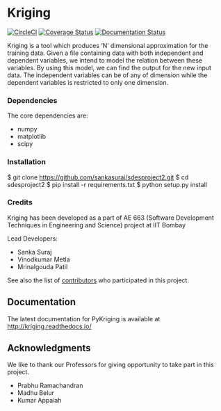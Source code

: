 # Kriging 
[![CircleCI](https://circleci.com/gh/sankasuraj/sdesproject2.svg?style=shield)](https://circleci.com/gh/sankasuraj/sdesproject2) [![Coverage Status](https://coveralls.io/repos/github/mpcsdspa/learn/badge.svg?branch=master)](https://coveralls.io/github/mpcsdspa/learn?branch=master) [![Documentation Status](https://readthedocs.org/projects/kriging/badge/?version=latest)](http://kriging.readthedocs.io/en/latest/?badge=latest)

Kriging is a tool which produces ‘N’ dimensional approximation for the training data. Given a file containing data with both independent and dependent variables, we intend to model the relation between these variables. By using this model, we can find the output for the new input data.
The independent variables can be of any of dimension while the dependent variables is restricted to only one dimension.

### Dependencies

The core dependencies are:
- numpy
- matplotlib
- scipy

### Installation
$ git clone https://github.com/sankasuraj/sdesproject2.git
$ cd sdesproject2
$ pip install -r requirements.txt
$ python setup.py install

### Credits

Kriging has been developed as a part of AE 663 (Software Development Techniques in Engineering and Science) project at IIT Bombay

Lead Developers:
 - Sanka Suraj
 - Vinodkumar Metla
 - Mrinalgouda Patil
 
See also the list of [contributors](https://github.com/sankasuraj/sdesproject2/contributors) who participated in this project.

## Documentation

The latest documentation for PyKriging is available at http://kriging.readthedocs.io/


## Acknowledgments

We like to thank our Professors for giving opportunity to take part in this project.

* Prabhu Ramachandran
* Madhu Belur
* Kumar Appaiah
